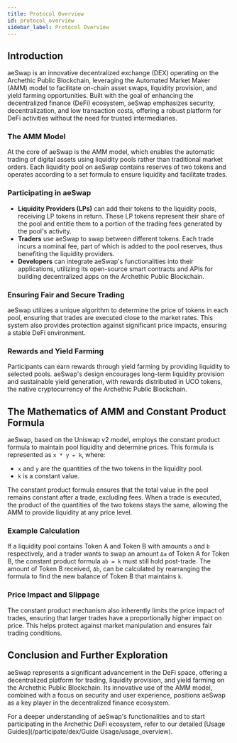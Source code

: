 ```yaml
---
title: Protocol Overview
id: protocol_overview
sidebar_label: Protocol Overview
---
```


## Introduction

aeSwap is an innovative decentralized exchange (DEX) operating on the Archethic Public Blockchain, leveraging the Automated Market Maker (AMM) model to facilitate on-chain asset swaps, liquidity provision, and yield farming opportunities. Built with the goal of enhancing the decentralized finance (DeFi) ecosystem, aeSwap emphasizes security, decentralization, and low transaction costs, offering a robust platform for DeFi activities without the need for trusted intermediaries.

### The AMM Model

At the core of aeSwap is the AMM model, which enables the automatic trading of digital assets using liquidity pools rather than traditional market orders. Each liquidity pool on aeSwap contains reserves of two tokens and operates according to a set formula to ensure liquidity and facilitate trades.

### Participating in aeSwap

- **Liquidity Providers (LPs)** can add their tokens to the liquidity pools, receiving LP tokens in return. These LP tokens represent their share of the pool and entitle them to a portion of the trading fees generated by the pool's activity.
- **Traders** use aeSwap to swap between different tokens. Each trade incurs a nominal fee, part of which is added to the pool reserves, thus benefiting the liquidity providers.
- **Developers** can integrate aeSwap's functionalities into their applications, utilizing its open-source smart contracts and APIs for building decentralized apps on the Archethic Public Blockchain.

### Ensuring Fair and Secure Trading

aeSwap utilizes a unique algorithm to determine the price of tokens in each pool, ensuring that trades are executed close to the market rates. This system also provides protection against significant price impacts, ensuring a stable DeFi environment.

### Rewards and Yield Farming

Participants can earn rewards through yield farming by providing liquidity to selected pools. aeSwap's design encourages long-term liquidity provision and sustainable yield generation, with rewards distributed in UCO tokens, the native cryptocurrency of the Archethic Public Blockchain.


## The Mathematics of AMM and Constant Product Formula

aeSwap, based on the Uniswap v2 model, employs the constant product formula to maintain pool liquidity and determine prices. This formula is represented as `x * y = k`, where:
- `x` and `y` are the quantities of the two tokens in the liquidity pool.
- `k` is a constant value.

The constant product formula ensures that the total value in the pool remains constant after a trade, excluding fees. When a trade is executed, the product of the quantities of the two tokens stays the same, allowing the AMM to provide liquidity at any price level.

### Example Calculation

If a liquidity pool contains Token A and Token B with amounts `a` and `b` respectively, and a trader wants to swap an amount `Δa` of Token A for Token B, the constant product formula `ab = k` must still hold post-trade. The amount of Token B received, `Δb`, can be calculated by rearranging the formula to find the new balance of Token B that maintains `k`.

### Price Impact and Slippage

The constant product mechanism also inherently limits the price impact of trades, ensuring that larger trades have a proportionally higher impact on price. This helps protect against market manipulation and ensures fair trading conditions.

## Conclusion and Further Exploration

aeSwap represents a significant advancement in the DeFi space, offering a decentralized platform for trading, liquidity provision, and yield farming on the Archethic Public Blockchain. Its innovative use of the AMM model, combined with a focus on security and user experience, positions aeSwap as a key player in the decentralized finance ecosystem.

For a deeper understanding of aeSwap's functionalities and to start participating in the Archethic DeFi ecosystem, refer to our detailed [Usage Guides](/participate/dex/Guide Usage/usage_overview).

